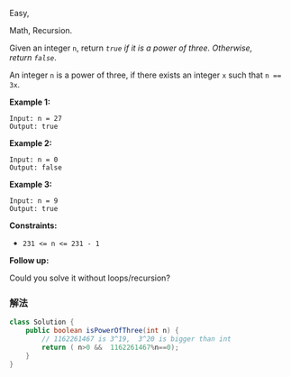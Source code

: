 Easy,  

Math, Recursion.

Given an integer `n`, return *`true` if it is a power of three. Otherwise, return `false`*.

An integer `n` is a power of three, if there exists an integer `x` such that `n == 3x`.

**Example 1:**

```
Input: n = 27
Output: true

```

**Example 2:**

```
Input: n = 0
Output: false

```

**Example 3:**

```
Input: n = 9
Output: true

```

**Constraints:**

- `231 <= n <= 231 - 1`

**Follow up:**

Could you solve it without loops/recursion?

### 解法

```java
class Solution {
    public boolean isPowerOfThree(int n) {
        // 1162261467 is 3^19,  3^20 is bigger than int  
        return ( n>0 &&  1162261467%n==0);
    }
}
```